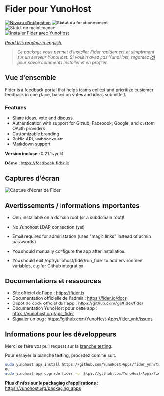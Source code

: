 <!--
N.B.: This README was automatically generated by https://github.com/YunoHost/apps/tree/master/tools/README-generator
It shall NOT be edited by hand.
-->

# Fider pour YunoHost

[![Niveau d'intégration](https://dash.yunohost.org/integration/fider.svg)](https://dash.yunohost.org/appci/app/fider) ![Statut du fonctionnement](https://ci-apps.yunohost.org/ci/badges/fider.status.svg) ![Statut de maintenance](https://ci-apps.yunohost.org/ci/badges/fider.maintain.svg)  
[![Installer Fider avec YunoHost](https://install-app.yunohost.org/install-with-yunohost.svg)](https://install-app.yunohost.org/?app=fider)

*[Read this readme in english.](./README.md)*

> *Ce package vous permet d'installer Fider rapidement et simplement sur un serveur YunoHost.
Si vous n'avez pas YunoHost, regardez [ici](https://yunohost.org/#/install) pour savoir comment l'installer et en profiter.*

## Vue d'ensemble

Fider is a feedback portal that helps teams collect and prioritize customer feedback in one place, based on votes and ideas submitted.

### Features

- Share ideas, vote and discuss
- Authentication with support for Github, Facebook, Google, and custom OAuth providers
- Customizable branding
- Public API, webhooks etc
- Markdown support


**Version incluse :** 0.21.1~ynh1

**Démo :** https://feedback.fider.io

## Captures d'écran

![Capture d'écran de Fider](./doc/screenshots/example.avif)

## Avertissements / informations importantes

* Only installable on a domain root (or a subdomain root)!
* No Yunohost LDAP connection (yet)
* Email required for administation (uses "magic links" instead of admin passwords)

* You should manually configure the app after installation.
* You should edit /opt/yunohost/fider/run_fider to add environment variables, e.g for Github integration

## Documentations et ressources

* Site officiel de l'app : <https://fider.io>
* Documentation officielle de l'admin : <https://fider.io/docs>
* Dépôt de code officiel de l'app : <https://github.com/getfider/fider>
* Documentation YunoHost pour cette app : <https://yunohost.org/app_fider>
* Signaler un bug : <https://github.com/YunoHost-Apps/fider_ynh/issues>

## Informations pour les développeurs

Merci de faire vos pull request sur la [branche testing](https://github.com/YunoHost-Apps/fider_ynh/tree/testing).

Pour essayer la branche testing, procédez comme suit.

``` bash
sudo yunohost app install https://github.com/YunoHost-Apps/fider_ynh/tree/testing --debug
ou
sudo yunohost app upgrade fider -u https://github.com/YunoHost-Apps/fider_ynh/tree/testing --debug
```

**Plus d'infos sur le packaging d'applications :** <https://yunohost.org/packaging_apps>
